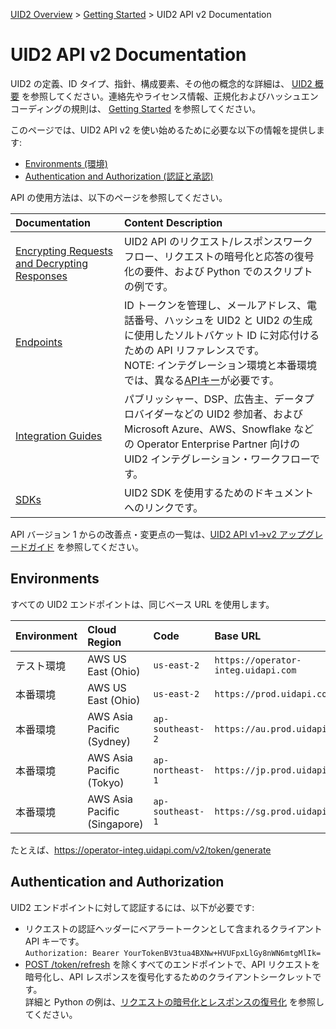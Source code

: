 [UID2 Overview](../../README.md) > [Getting Started](../README.md) > UID2 API v2 Documentation

# UID2 API v2 Documentation

UID2 の定義、ID タイプ、指針、構成要素、その他の概念的な詳細は、 [UID2 概要](../../README-ja.md) を参照してください。連絡先やライセンス情報、正規化およびハッシュエンコーディングの規則は、 [Getting Started](../README.md) を参照してください。

このページでは、UID2 API v2 を使い始めるために必要な以下の情報を提供します:

- [Environments (環境)](#environments)
- [Authentication and Authorization (認証と承認)](#authentication-and-authorization)

API の使用方法は、以下のページを参照してください。

| Documentation                                                                               | Content Description                                                                                                                                                                             |
| :------------------------------------------------------------------------------------------ | :---------------------------------------------------------------------------------------------------------------------------------------------------------------------------------------------- |
| [Encrypting Requests and Decrypting Responses](getting-started/gs-encryption-decryption.md) | UID2 API のリクエスト/レスポンスワークフロー、リクエストの暗号化と応答の復号化の要件、および Python でのスクリプトの例です。                                                                          |
| [Endpoints](endpoints/summary-endpoints.md)                                                 | ID トークンを管理し、メールアドレス、電話番号、ハッシュを UID2 と UID2 の生成に使用したソルトバケット ID に対応付けるための API リファレンスです。<br/>NOTE: インテグレーション環境と本番環境では、異なる[APIキー](../ref-info/glossary-uid.md#gl-api-key)が必要です。 |
| [Integration Guides](guides/summary-guides.md)                                              | パブリッシャー、DSP、広告主、データプロバイダーなどの UID2 参加者、および Microsoft Azure、AWS、Snowflake などの Operator Enterprise Partner 向けの UID2 インテグレーション・ワークフローです。 |
| [SDKs](sdks/summary-sdks.md)                                                                | UID2 SDK を使用するためのドキュメントへのリンクです。                                                                                                                                           |

API バージョン 1 からの改善点・変更点の一覧は、[UID2 API v1→v2 アップグレードガイド](https://github.com/IABTechLab/uid2docs/blob/main/api-ja/v2/upgrades/upgrade-guide.md) を参照してください。

## Environments

すべての UID2 エンドポイントは、同じベース URL を使用します。

| Environment | Cloud Region                 | Code             | Base URL                            |
| :---------- | :--------------------------- | :--------------- | :---------------------------------- |
| テスト環境  | AWS US East (Ohio)           | `us-east-2`      | `https://operator-integ.uidapi.com` |
| 本番環境    | AWS US East (Ohio)           | `us-east-2`      | `https://prod.uidapi.com`           |
| 本番環境    | AWS Asia Pacific (Sydney)    | `ap-southeast-2` | `https://au.prod.uidapi.com`        |
| 本番環境    | AWS Asia Pacific (Tokyo)     | `ap-northeast-1` | `https://jp.prod.uidapi.com`        |
| 本番環境    | AWS Asia Pacific (Singapore) | `ap-southeast-1` | `https://sg.prod.uidapi.com`        |

たとえば、https://operator-integ.uidapi.com/v2/token/generate

## Authentication and Authorization

UID2 エンドポイントに対して認証するには、以下が必要です:

- リクエストの認証ヘッダーにベアラートークンとして含まれるクライアント API キーです。
  <br/>`Authorization: Bearer YourTokenBV3tua4BXNw+HVUFpxLlGy8nWN6mtgMlIk=`
- [POST /token/refresh](endpoints/post-token-refresh.md) を除くすべてのエンドポイントで、API リクエストを暗号化し、API レスポンスを復号化するためのクライアントシークレットです。<br/>詳細と Python の例は、[リクエストの暗号化とレスポンスの復号化](getting-started/gs-encryption-decryption.md) を参照してください。
